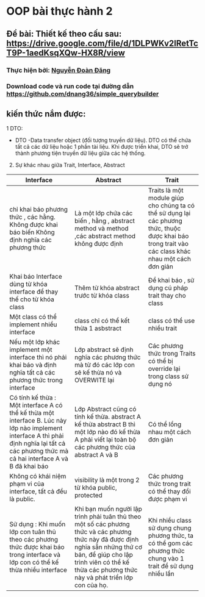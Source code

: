 # OOP bài thực hành 2

## Đề bài: Thiết kế theo cấu  sau: https://drive.google.com/file/d/1DLPWKv2lRetTcT9P-1aedKsqXQw-HX8R/view

### Thực hiện bởi: [Nguyễn Đoàn Đăng](https://github.com/dnang36)

### Download code và run code tại đường dẫn https://github.com/dnang36/simple_querybuilder

## kiến thức nắm được:
1 DTO:
- DTO -Data transfer object (đối tượng truyền dữ liệu). DTO có thể chứa tất cả các dữ liệu hoặc 1 phần tài liệu. Khi được triển khai, DTO sẽ trở thành phương tiện truyền dữ liệu giữa các hệ thống.
2. Sự khác nhau giữa Trait, Interface, Abstract

| Interface                                                                                                                                                                                     | Abstract                                                                                                                                                                                                                           | Trait                                                                                                                                                  |
|-----------------------------------------------------------------------------------------------------------------------------------------------------------------------------------------------|------------------------------------------------------------------------------------------------------------------------------------------------------------------------------------------------------------------------------------|--------------------------------------------------------------------------------------------------------------------------------------------------------|
| chỉ  khai báo phương thức , các hằng. Không được khai báo biến  Không định nghĩa các phương thức                                                                                              | Là một lớp  chứa các biến , hằng , abstract method và method ,các abstract method không được định                                                                                                                                  | Traits là một module giúp cho chúng ta có thể sử dụng lại các phương thức, thuộc  được khai báo trong trait  vào các class khác nhau một cách đơn giản |
| Khai báo Interface dùng từ khóa interface để thay thế cho từ khóa class                                                                                                                       | Thêm từ khóa abstract trước từ khóa class                                                                                                                                                                                          | Để khai báo , sử dụng cú pháp trait thay cho class                                                                                                     |
| Một class có thể implement nhiều interface                                                                                                                                                    | class chỉ có thể kết thừa 1 asbstract                                                                                                                                                                                              | class có thể use nhiều trait                                                                                                                           |
| Nếu một lớp khác implement một interface thì nó phải khai báo và định nghĩa tất cả các phương thức trong interface                                                                            | Lớp abstract sẽ định nghĩa các phương thức mà từ đó các lớp con sẽ kế thừa nó và OVERWITE lại                                                                                                                                      | Các phương thức trong Traits có thể bị override lại trong class sử dụng nó                                                                             |
| Có tính kế thừa : Một interface A có thể kế thừa một interface B. Lúc này lớp nào implement interface A thì phải định nghĩa lại tất cả các phương thức mà cả hai interface A và B đã khai báo | Lớp Abstract cũng có tính kế thừa. abstract A kế thừa abstract B thì một lớp nào đó kế thừa A phải viết lại toàn bộ các phương thức của  abstract A và B                                                                           | Có thể lồng nhau một cách đơn giản                                                                                                                     |
| Không có khái niệm phạm vi của interface, tất cả đều là public.                                                                                                                               | visibility là một trong 2 từ khóa public, protected                                                                                                                                                                                | Các phương thức trong trait có thể thay đổi được phạm vi                                                                                               |
| Sử  dụng : Khi muốn lớp con tuân thủ theo các phương thức được khai báo trong interface và lớp con có thể kế thừa nhiều interface                                                             | Khi bạn muốn người lập trình phải tuân thủ theo một số các phương thức và các phương thức này đã được định nghĩa sẵn những thứ cơ bản, để giúp cho lập trình viên có thể kế thừa các phương thức này và phát triển lớp con của họ. | Khi nhiều class sử dụng chung phương thức, ta có thể gom các phương thức chung vào 1 trait để sử dụng nhiều lần                                        |